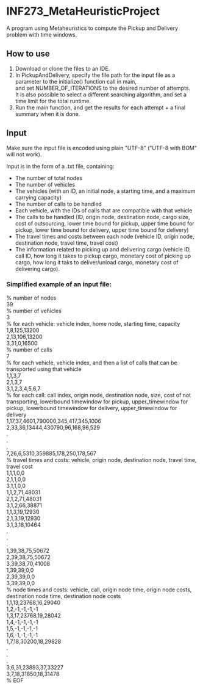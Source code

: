 # INF273_MetaHeuristicProject

A program using Metaheuristics to compute the Pickup and Delivery problem with time windows.




<h2>How to use</h2>

1. Download or clone the files to an IDE.
2. In PickupAndDelivery, specify the file path for the input file as a parameter to the initialize() function call in main,<br>
   and set NUMBER_OF_ITERATIONS to the desired number of attempts.<br> 
   It is also possible to select a different searching algorithm, and set a time limit for the total runtime.
3. Run the main function, and get the results for each attempt + a final summary when it is done.



<h2>Input</h2>

Make sure the input file is encoded using plain "UTF-8" ("UTF-8 with BOM" will not work).

Input is in the form of a .txt file, containing:
* The number of total nodes
* The number of vehicles
* The vehicles (with an ID, an initial node, a starting time, and a maximum carrying capacity)
* The number of calls to be handled
* Each vehicle, with the IDs of calls that are compatible with that vehicle
* The calls to be handled (ID, origin node, destination node, cargo size, cost of outsourcing,
lower time bound for pickup, upper time bound for pickup, lower time bound for delivery, upper time bound for delivery)
* The travel times and costs between each node (vehicle ID, origin node, destination node, travel time, travel cost)
* The information related to picking up and delivering cargo (vehicle ID, call ID, how long it takes to pickup cargo,
monetary cost of picking up cargo, how long it taks to deliver/unload cargo, monetary cost of delivering cargo).


<h3>Simplified example of an input file:</h3>

%  number of nodes<br>
39<br>
%  number of vehicles<br>
3<br>
%  for each vehicle: vehicle index, home node, starting time, capacity<br>
1,8,125,13200<br>
2,13,106,13200<br>
3,31,0,16500<br>
% number of calls<br>
7<br>
%  for each vehicle, vehicle index, and then a list of calls that can be transported using that vehicle<br>
1,1,3,7<br>
2,1,3,7<br>
3,1,2,3,4,5,6,7<br>
% for each call: call index, origin node, destination node, size, cost of not transporting, lowerbound timewindow for pickup, upper_timewindow for pickup, lowerbound timewindow for delivery, upper_timewindow for delivery<br>
1,17,37,4601,790000,345,417,345,1006<br>
2,33,36,13444,430790,96,168,96,529<br>
.<br>
.<br>
.<br>
7,26,6,5310,359885,178,250,178,567<br>
%  travel times and costs: vehicle, origin node, destination node, travel time, travel cost<br>
1,1,1,0,0<br>
2,1,1,0,0<br>
3,1,1,0,0<br>
1,1,2,71,48031<br>
2,1,2,71,48031<br>
3,1,2,66,38871<br>
1,1,3,19,12930<br>
2,1,3,19,12930<br>
3,1,3,18,10464<br>
.<br>
.<br>
.<br>
1,39,38,75,50672<br>
2,39,38,75,50672<br>
3,39,38,70,41008<br>
1,39,39,0,0<br>
2,39,39,0,0<br>
3,39,39,0,0<br>
%  node times and costs: vehicle, call, origin node time, origin node costs, destination node time, destination node costs<br>
1,1,13,23768,16,29040<br>
1,2,-1,-1,-1,-1<br>
1,3,17,23768,19,28042<br>
1,4,-1,-1,-1,-1<br>
1,5,-1,-1,-1,-1<br>
1,6,-1,-1,-1,-1<br>
1,7,18,30200,18,29828<br>
.<br>
.<br>
.<br>
3,6,31,23893,37,33227<br>
3,7,18,31850,18,31478<br>
% EOF<br>
